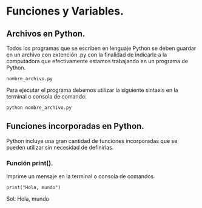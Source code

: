 # Funciones y Variables.

## Archivos en Python.
Todos los programas que se escriben en lenguaje Python se deben guardar en un archivo con extención .py con la finalidad de indicarle a la computadora que efectivamente estamos trabajando en un programa de Python.

```python{
nombre_archivo.py
```

Para ejecutar el programa debemos utilizar la siguiente sintaxis en la terminal o consola de comando:

```{python}
python nombre_archivo.py
```

## Funciones incorporadas en Python.
Python incluye una gran cantidad de funciones incorporadas que se pueden utilizar sin necesidad de definirlas.  

### **Función print()**.
Imprime un mensaje en la terminal o consola de comandos.

```{python}
print("Hola, mundo")
```
Sol: Hola, mundo  


